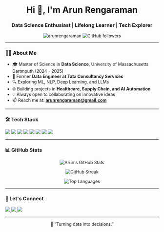<h1 align="center">Hi 👋, I'm Arun Rengaraman</h1>
<h3 align="center">Data Science Enthusiast | Lifelong Learner | Tech Explorer</h3>

<p align="center">
  <img src="https://komarev.com/ghpvc/?username=arunrengaraman&label=Profile%20views&color=0e75b6&style=flat" alt="arunrengaraman" />
  <img alt="GitHub followers" src="https://img.shields.io/github/followers/arunrengaraman?label=Follow&style=social">
</p>

---

### 🧑‍💻 About Me

- 🎓 Master of Science in **Data Science**, University of Massachusetts Dartmouth (2024 - 2025)  
- 💼 Former **Data Engineer at Tata Consultancy Services**  
- 🔍 Exploring ML, NLP, Deep Learning, and LLMs  
- 🌐 Building projects in **Healthcare, Supply Chain, and AI Automation**  
- 💡 Always open to collaborating on innovative ideas  
- 📫 Reach me at: **arunrengaraman@gmail.com**

---

### 🛠️ Tech Stack

<p>
  <img src="https://img.shields.io/badge/Python-3670A0?style=for-the-badge&logo=python&logoColor=ffdd54" />
  <img src="https://img.shields.io/badge/R-276DC3?style=for-the-badge&logo=r&logoColor=white" />
  <img src="https://img.shields.io/badge/TensorFlow-FF6F00?style=for-the-badge&logo=tensorflow&logoColor=white" />
  <img src="https://img.shields.io/badge/PyTorch-EE4C2C?style=for-the-badge&logo=pytorch&logoColor=white" />
  <img src="https://img.shields.io/badge/Scikit--Learn-F7931E?style=for-the-badge&logo=scikit-learn&logoColor=white" />
  <img src="https://img.shields.io/badge/SQL-316192?style=for-the-badge&logo=mysql&logoColor=white" />
  <img src="https://img.shields.io/badge/React-20232A?style=for-the-badge&logo=react&logoColor=61DAFB" />
  <img src="https://img.shields.io/badge/Streamlit-FF4B4B?style=for-the-badge&logo=streamlit&logoColor=white" />
</p>

---

### 📊 GitHub Stats

<p align="center">
  <img src="https://github-readme-stats.vercel.app/api?username=arunrengaraman&show_icons=true&theme=tokyonight" alt="Arun's GitHub Stats" />
</p>

<p align="center">
  <img src="https://github-readme-streak-stats.herokuapp.com/?user=arunrengaraman&theme=tokyonight" alt="GitHub Streak" />
</p>

<p align="center">
  <img src="https://github-readme-stats.vercel.app/api/top-langs/?username=arunrengaraman&layout=compact&theme=tokyonight" alt="Top Languages" />
</p>

---

### 🚀 Let's Connect

<p>
  <a href="https://www.linkedin.com/in/arun-rengaraman-94a22118b" target="_blank">
    <img src="https://img.shields.io/badge/LinkedIn-blue?style=for-the-badge&logo=linkedin&logoColor=white" />
  </a>
  <a href="mailto:arunrengaraman@gmail.com">
    <img src="https://img.shields.io/badge/Gmail-red?style=for-the-badge&logo=gmail&logoColor=white" />
  </a>
  <a href="https://arunrengaraman.github.io" target="_blank">
    <img src="https://img.shields.io/badge/Portfolio-black?style=for-the-badge&logo=github&logoColor=white" />
  </a>
</p>

---

<p align="center">
  🚀 “Turning data into decisions.”  
</p>
